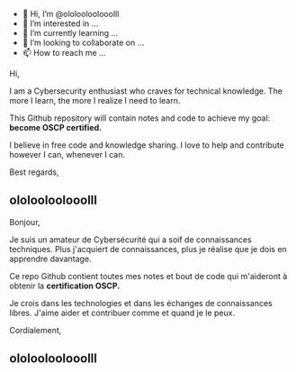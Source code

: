 - 👋 Hi, I’m @ololooloolooolll
- 👀 I’m interested in ...
- 🌱 I’m currently learning ...
- 💞️ I’m looking to collaborate on ...
- 📫 How to reach me ...

<!---
ololooloolooolll/ololooloolooolll is a ✨ special ✨ repository because its `README.md` (this file) appears on your GitHub profile.
You can click the Preview link to take a look at your changes.
--->

Hi,

I am a Cybersecurity enthusiast who craves for technical knowledge. The more I learn, the more I realize I need to learn. 

This Github repository will contain notes and code to achieve my goal: **become OSCP certified.**

I believe in free code and knowledge sharing. I love to help and contribute however I can, whenever I can.

Best regards,

**ololooloolooolll**
---

Bonjour,

Je suis un amateur de Cybersécurité qui a soif de connaissances techniques. Plus j'acquiert de connaissances, plus je réalise que je dois en apprendre davantage.

Ce repo Github contient toutes mes notes et bout de code qui m'aideront à obtenir la **certification OSCP.**

Je crois dans les technologies et dans les échanges de connaissances libres. J'aime aider et contribuer comme et quand je le peux.

Cordialement,

**ololooloolooolll**
---
